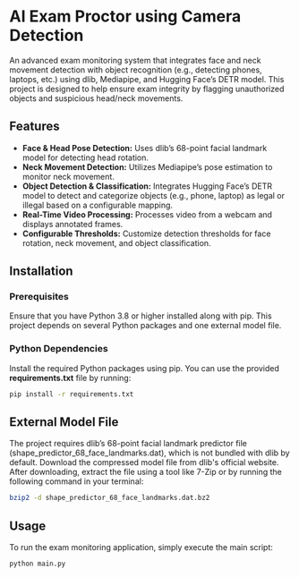 # AI Exam Proctor using Camera Detection

An advanced exam monitoring system that integrates face and neck movement detection with object recognition (e.g., detecting phones, laptops, etc.) using dlib, Mediapipe, and Hugging Face’s DETR model. This project is designed to help ensure exam integrity by flagging unauthorized objects and suspicious head/neck movements.

## Features

- **Face & Head Pose Detection:** Uses dlib’s 68-point facial landmark model for detecting head rotation.
- **Neck Movement Detection:** Utilizes Mediapipe’s pose estimation to monitor neck movement.
- **Object Detection & Classification:** Integrates Hugging Face’s DETR model to detect and categorize objects (e.g., phone, laptop) as legal or illegal based on a configurable mapping.
- **Real-Time Video Processing:** Processes video from a webcam and displays annotated frames.
- **Configurable Thresholds:** Customize detection thresholds for face rotation, neck movement, and object classification.

## Installation

### Prerequisites

Ensure that you have Python 3.8 or higher installed along with pip. This project depends on several Python packages and one external model file.

### Python Dependencies

Install the required Python packages using pip. You can use the provided **requirements.txt** file by running:

```bash
pip install -r requirements.txt
```

## External Model File
The project requires dlib’s 68-point facial landmark predictor file (shape_predictor_68_face_landmarks.dat), which is not bundled with dlib by default. 
Download the compressed model file from dlib's official website. After downloading, extract the file using a tool like 7-Zip or by running the following command in your terminal:

```bash
bzip2 -d shape_predictor_68_face_landmarks.dat.bz2
```

## Usage
To run the exam monitoring application, simply execute the main script:

```bash
python main.py
```
